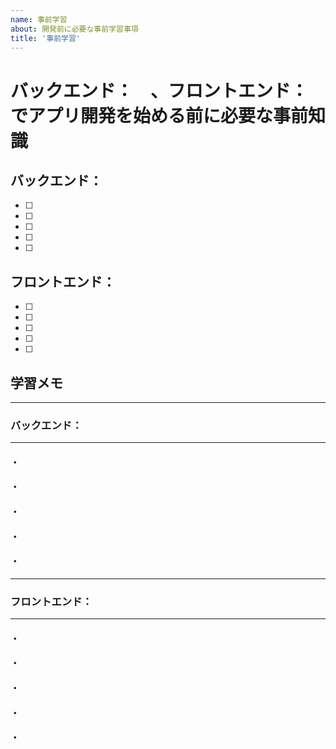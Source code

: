 ```yaml
---
name: 事前学習
about: 開発前に必要な事前学習事項
title: '事前学習'
---
```

# バックエンド：　、フロントエンド：　でアプリ開発を始める前に必要な事前知識
## バックエンド：
  - [ ] 
  - [ ] 
  - [ ] 
  - [ ] 
  - [ ] 


## フロントエンド：
  - [ ] 
  - [ ] 
  - [ ] 
  - [ ] 
  - [ ] 



## 学習メモ
***
### バックエンド：
***
#### ・
#### ・
#### ・
#### ・
#### ・


***
### フロントエンド：
***
#### ・
#### ・
#### ・
#### ・
#### ・

